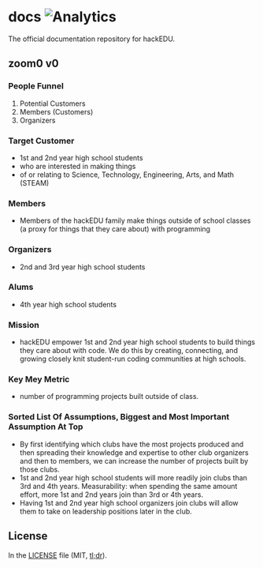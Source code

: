 # docs ![Analytics](https://ga-beacon.appspot.com/UA-47724303-2/docs/readme?pixel)

The official documentation repository for hackEDU.

## zoom0 v0

### People Funnel
1. Potential Customers
2. Members (Customers)
3. Organizers

### Target Customer
* 1st and 2nd year high school students
* who are interested in making things
* of or relating to Science, Technology, Engineering, Arts, and Math (STEAM)

### Members
* Members of the hackEDU family make things outside of school classes (a proxy for things that they care about) with programming

### Organizers
* 2nd and 3rd year high school students 

### Alums

* 4th year high school students

### Mission
* hackEDU empower 1st and 2nd year high school students to build things they care about with code. We do this by creating, connecting, and growing closely knit student-run coding communities at high schools.


### Key Mey Metric
* number of programming projects built outside of class.

### Sorted List Of Assumptions, Biggest and Most Important Assumption At Top
* By first identifying which clubs have the most projects produced and then spreading their knowledge and expertise to other club organizers and then to members, we can increase the number of projects built by those clubs.
* 1st and 2nd year high school students will more readily join clubs than 3rd and 4th years. Measurability: when spending the same amount effort, more 1st and 2nd years join than 3rd or 4th years.
* Having 1st and 2nd year high school organizers join clubs will allow them to take on leadership positions later in the club. 


## License

In the [LICENSE](LICENSE) file
(MIT, [tl;dr](https://tldrlegal.com/license/mit-license)).
